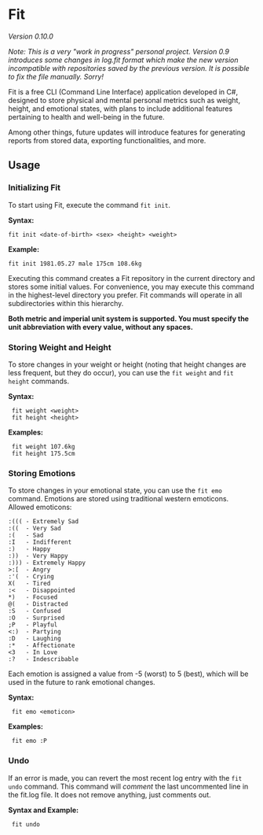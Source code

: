 # Fit

*Version 0.10.0*

*Note: This is a very "work in progress" personal project. Version 0.9 introduces some changes in log.fit format which make the new version incompatible with repositories saved by the previous version. It is possible to fix the file manually. Sorry!*

Fit is a free CLI (Command Line Interface) application developed in C#, designed to store physical and mental personal metrics such as weight, height, and emotional states, with plans to include additional features pertaining to health and well-being in the future.

Among other things, future updates will introduce features for generating reports from stored data, exporting functionalities, and more.

## Usage

### Initializing Fit

To start using Fit, execute the command `fit init`.

**Syntax:** 

    fit init <date-of-birth> <sex> <height> <weight>

**Example:**

    fit init 1981.05.27 male 175cm 108.6kg

Executing this command creates a Fit repository in the current directory and stores some initial values. For convenience, you may execute this command in the highest-level directory you prefer. Fit commands will operate in all subdirectories within this hierarchy.

**Both metric and imperial unit system is supported. You must specify the unit abbreviation with every value, without any spaces.**

### Storing Weight and Height

To store changes in your weight or height (noting that height changes are less frequent, but they do occur), you can use the `fit weight` and `fit height` commands.

**Syntax:**

     fit weight <weight>
     fit height <height>

**Examples:** 

     fit weight 107.6kg
     fit height 175.5cm

### Storing Emotions

To store changes in your emotional state, you can use the `fit emo` command. Emotions are stored using traditional western emoticons. Allowed emoticons:

    :((( - Extremely Sad
    :((  - Very Sad
    :(   - Sad
    :I   - Indifferent
    :)   - Happy
    :))  - Very Happy
    :))) - Extremely Happy
    >:[  - Angry
    :'(  - Crying
    X(   - Tired
    :<   - Disappointed
    *)   - Focused
    @(   - Distracted   
    :S   - Confused
    :O   - Surprised
    ;P   - Playful
    <:)  - Partying
    :D   - Laughing
    :*   - Affectionate
    <3   - In Love
    :?   - Indescribable

Each emotion is assigned a value from -5 (worst) to 5 (best), which will be used in the future to rank emotional changes.

**Syntax:**

     fit emo <emoticon>

**Examples:**

     fit emo :P

### Undo

If an error is made, you can revert the most recent log entry with the `fit undo` command. This command will *comment* the last uncommented line in the fit.log file. It does not remove anything, just comments out.

**Syntax and Example:**

     fit undo
